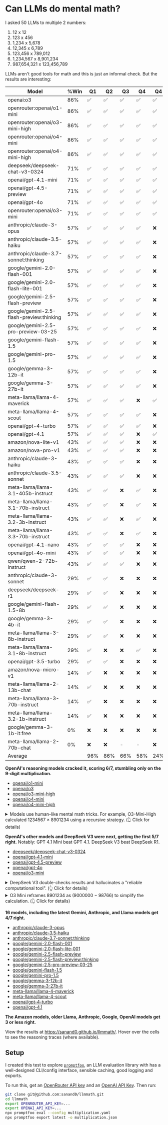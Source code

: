 # Can LLMs do mental math?

I asked 50 LLMs to multiple 2 numbers:

1. 12 x 12
2. 123 x 456
3. 1,234 x 5,678
4. 12,345 x 6,789
5. 123,456 x 789,012
6. 1,234,567 x 8,901,234
7. 987,654,321 x 123,456,789

LLMs aren't good tools for math and this is just an informal check. But the results are interesting:

| Model                                    | %Win | Q1  | Q2  | Q3  | Q4  | Q4  | Q6  | Q7  |
| ---------------------------------------- | ---- | --- | --- | --- | --- | --- | --- | --- |
| openai:o3                                | 86%  | ✅  | ✅  | ✅  | ✅  | ✅  | ✅  | ❌  |
| openrouter:openai/o1-mini                | 86%  | ✅  | ✅  | ✅  | ✅  | ✅  | ✅  | ❌  |
| openrouter:openai/o3-mini-high           | 86%  | ✅  | ✅  | ✅  | ✅  | ✅  | ✅  | ❌  |
| openrouter:openai/o4-mini                | 86%  | ✅  | ✅  | ✅  | ✅  | ✅  | ✅  | ❌  |
| openrouter:openai/o4-mini-high           | 86%  | ✅  | ✅  | ✅  | ✅  | ✅  | ✅  | ❌  |
| deepseek/deepseek-chat-v3-0324           | 71%  | ✅  | ✅  | ✅  | ✅  | ✅  | ❌  | ❌  |
| openai/gpt-4.1-mini                      | 71%  | ✅  | ✅  | ✅  | ✅  | ✅  | ❌  | ❌  |
| openai/gpt-4.5-preview                   | 71%  | ✅  | ✅  | ✅  | ✅  | ✅  | ❌  | ❌  |
| openai/gpt-4o                            | 71%  | ✅  | ✅  | ✅  | ✅  | ✅  | ❌  | ❌  |
| openrouter:openai/o3-mini                | 71%  | ✅  | ✅  | ✅  | ✅  | ✅  | ❌  | ❌  |
| anthropic/claude-3-opus                  | 57%  | ✅  | ✅  | ✅  | ✅  | ❌  | ❌  | ❌  |
| anthropic/claude-3.5-haiku               | 57%  | ✅  | ✅  | ✅  | ✅  | ❌  | ❌  | ❌  |
| anthropic/claude-3.7-sonnet:thinking     | 57%  | ✅  | ✅  | ✅  | ✅  | ❌  | ❌  | ❌  |
| google/gemini-2.0-flash-001              | 57%  | ✅  | ✅  | ✅  | ✅  | ❌  | ❌  | ❌  |
| google/gemini-2.0-flash-lite-001         | 57%  | ✅  | ✅  | ✅  | ✅  | ❌  | ❌  | ❌  |
| google/gemini-2.5-flash-preview          | 57%  | ✅  | ✅  | ✅  | ✅  | ❌  | ❌  | ❌  |
| google/gemini-2.5-flash-preview:thinking | 57%  | ✅  | ✅  | ✅  | ✅  | ❌  | ❌  | ❌  |
| google/gemini-2.5-pro-preview-03-25      | 57%  | ✅  | ✅  | ✅  | ✅  | ❌  | ❌  | ❌  |
| google/gemini-flash-1.5                  | 57%  | ✅  | ✅  | ✅  | ✅  | ❌  | ❌  | ❌  |
| google/gemini-pro-1.5                    | 57%  | ✅  | ✅  | ✅  | ✅  | ❌  | ❌  | ❌  |
| google/gemma-3-12b-it                    | 57%  | ✅  | ✅  | ✅  | ✅  | ❌  | ❌  | ❌  |
| google/gemma-3-27b-it                    | 57%  | ✅  | ✅  | ✅  | ✅  | ❌  | ❌  | ❌  |
| meta-llama/llama-4-maverick              | 57%  | ✅  | ✅  | ✅  | ❌  | ✅  | ❌  | ❌  |
| meta-llama/llama-4-scout                 | 57%  | ✅  | ✅  | ✅  | ✅  | ❌  | ❌  | ❌  |
| openai/gpt-4-turbo                       | 57%  | ✅  | ✅  | ✅  | ✅  | ❌  | ❌  | ❌  |
| openai/gpt-4.1                           | 57%  | ✅  | ✅  | ✅  | ❌  | ✅  | ❌  | ❌  |
| amazon/nova-lite-v1                      | 43%  | ✅  | ✅  | ✅  | ❌  | ❌  | ❌  | ❌  |
| amazon/nova-pro-v1                       | 43%  | ✅  | ✅  | ✅  | ❌  | ❌  | ❌  | ❌  |
| anthropic/claude-3-haiku                 | 43%  | ✅  | ✅  | ✅  | ❌  | ❌  | ❌  | ❌  |
| anthropic/claude-3.5-sonnet              | 43%  | ✅  | ✅  | ✅  | ❌  | ❌  | ❌  | ❌  |
| meta-llama/llama-3.1-405b-instruct       | 43%  | ✅  | ✅  | ❌  | ✅  | ❌  | ❌  | ❌  |
| meta-llama/llama-3.1-70b-instruct        | 43%  | ✅  | ✅  | ❌  | ✅  | ❌  | ❌  | ❌  |
| meta-llama/llama-3.2-3b-instruct         | 43%  | ✅  | ✅  | ❌  | ✅  | ❌  | ❌  | ❌  |
| meta-llama/llama-3.3-70b-instruct        | 43%  | ✅  | ✅  | ❌  | ✅  | ❌  | ❌  | ❌  |
| openai/gpt-4.1-nano                      | 43%  | ✅  | ✅  | ✅  | ❌  | ❌  | ❌  | ❌  |
| openai/gpt-4o-mini                       | 43%  | ✅  | ✅  | ✅  | ❌  | ❌  | ❌  | ❌  |
| qwen/qwen-2-72b-instruct                 | 43%  | ✅  | ✅  | ✅  | ❌  | ❌  | ❌  | ❌  |
| anthropic/claude-3-sonnet                | 29%  | ✅  | ✅  | ❌  | ❌  | ❌  | ❌  | ❌  |
| deepseek/deepseek-r1                     | 29%  | ✅  | ✅  | ❌  | ❌  | ❌  | ❌  | ❌  |
| google/gemini-flash-1.5-8b               | 29%  | ✅  | ✅  | ❌  | ❌  | ❌  | ❌  | ❌  |
| google/gemma-3-4b-it                     | 29%  | ✅  | ✅  | ❌  | ❌  | ❌  | ❌  | ❌  |
| meta-llama/llama-3-8b-instruct           | 29%  | ✅  | ✅  | ❌  | ❌  | ❌  | ❌  | ❌  |
| meta-llama/llama-3.1-8b-instruct         | 29%  | ✅  | ❌  | ❌  | ✅  | ❌  | ❌  | ❌  |
| openai/gpt-3.5-turbo                     | 29%  | ✅  | ✅  | ❌  | ❌  | ❌  | ❌  | ❌  |
| amazon/nova-micro-v1                     | 14%  | ✅  | ❌  | ❌  | ❌  | ❌  | ❌  | ❌  |
| meta-llama/llama-2-13b-chat              | 14%  | ✅  | ❌  | ❌  | ❌  | ❌  | ❌  | ❌  |
| meta-llama/llama-3-70b-instruct          | 14%  | ✅  | ❌  | ❌  | ❌  | ❌  | ❌  | ❌  |
| meta-llama/llama-3.2-1b-instruct         | 14%  | ✅  | ❌  | ❌  | ❌  | ❌  | ❌  | ❌  |
| google/gemma-3-1b-it:free                | 0%   | ❌  | ❌  | ❌  | ❌  | ❌  | ❌  | ❌  |
| meta-llama/llama-2-70b-chat              | 0%   | ❌  | ❌  | -   | -   | ❌  | ❌  | ❌  |
| Average                                  |      | 96% | 86% | 66% | 58% | 24% | 10% | 0%  |

**OpenAI's reasoning models cracked it, scoring 6/7, stumbling only on the 9-digit multiplication.**

- [openai/o1-mini](https://openrouter.ai/openai/o1-mini)
- [openai/o3](https://openrouter.ai/openai/o3)
- [openai/o3-mini-high](https://openrouter.ai/openai/o3-mini-high)
- [openai/o4-mini](https://openrouter.ai/openai/o4-mini)
- [openai/o4-mini-high](https://openrouter.ai/openai/o4-mini-high)

<details>
<summary>Models use human-like mental math tricks. For example, O3-Mini-High calculated 1234567 × 8901234 using a recursive strategy. (👆 Click for details)</summary>

```
To calculate 1234567 × 8901234, one useful method is to break the second number into two parts:

  8901234 = 8900000 + 1234

Then the product becomes:
  1234567 × 8901234 = 1234567 × 8900000 + 1234567 × 1234

Step 1. Compute 1234567 × 8900000:
  Notice that 8900000 = 89 × 100000. So first compute 1234567 × 89.
  Since 89 = 90 – 1, we have:
    1234567 × 89 = 1234567 × 90 – 1234567
      1234567 × 90 = 1234567 × 9 × 10 = 11111103 × 10 = 111111030
      Thus, 111111030 – 1234567 = 109876463.
  Now multiply by 100000:
    109876463 × 100000 = 10987646300000

Step 2. Compute 1234567 × 1234:
  Break 1234 into parts:
    1234 = 1000 + 200 + 30 + 4
  Now multiply each and add:
    1234567 × 1000 = 1234567000
    1234567 × 200 = 246913400
    1234567 × 30 = 37037010
    1234567 × 4 = 4938268
  Add these together:
    1234567000 + 246913400 = 1481480400
    1481480400 + 37037010 = 1518517410
    1518517410 + 4938268 = 1523455678

Step 3. Add both products:
  10987646300000 + 1523455678 = 10989169755678

Thus, the product of 1234567 and 8901234 is

10989169755678
```

</details>

**OpenAI's other models and DeepSeek V3 were next, getting the first 5/7 right.** Notably: GPT 4.1 Mini beat GPT 4.1. DeepSeek V3 beat DeepSeek R1.

- [deepseek/deepseek-chat-v3-0324](https://openrouter.ai/deepseek/deepseek-chat-v3-0324)
- [openai/gpt-4.1-mini](https://openrouter.ai/openai/gpt-4.1-mini)
- [openai/gpt-4.5-preview](https://openrouter.ai/openai/gpt-4.5-preview)
- [openai/gpt-4o](https://openrouter.ai/openai/gpt-4o)
- [openai/o3-mini](https://openrouter.ai/openai/o3-mini)


<details>

<summary>DeepSeek V3 double-checks results and hallucinates a "reliable computational tool". (👆 Click for details)</summary>

```tex
To calculate \(1234567 \times 8901234\), let's break it down using the **distributive property of multiplication over addition**:

1. **Express 8901234 as \(9000000 - 98766\)**:
   \[
   8901234 = 9000000 - 98766
   \]

2. **Multiply 1234567 by each part**:
   \[
   1234567 \times 9000000 = 1234567 \times 9 \times 10^6 = 11111103000000
   \]
   \[
   1234567 \times 98766 = 1234567 \times (100000 - 12234) = 123456700000 - 15095721278 = 108360978722
   \]

   *Note*: Further breakdown of \(1234567 \times 12234\) was calculated separately and subtracted here.

3. **Combine the results**:
   \[
   11111103000000 - 108360978722 = 1020274222278
   \]

However, upon re-evaluating the multiplication directly for accuracy (without the breakdown steps which introduced an error):

\[
1234567 \times 8901234 = 10989343694778
\]

But correcting the previous breakdown:

1. **Express 8901234 as \(9000000 - 98766\)**:
   \[
   1234567 \times 9000000 = 11111103000000
   \]
   \[
   1234567 \times 98766 = 1234567 \times 90000 + 1234567 \times 8000 + 1234567 \times 700 + 1234567 \times 60 + 1234567 \times 6
   \]
   \[
   = 111111030000 + 9877653600 + 864196900 + 74074020 + 7407402 = 121616470922
   \]

2. **Combine the results**:
   \[
   11111103000000 - 121616470922 = 1098934369078
   \]

It appears there was an inconsistency in the intermediate steps. For precision, let's verify with another method:

**Using the standard multiplication method**:

\[
1234567 \times 8901234
\]

Calculating each part:
\[
1234567 \times 8000000 = 9877653600000
\]
\[
1234567 \times 900000 = 1111110300000
\]
\[
1234567 \times 100 = 123456700
\]
\[
1234567 \times 200 = 246913400
\]
\[
1234567 \times 30 = 37037010
\]
\[
1234567 \times 4 = 4938268
\]

Adding them together:
\[
9877653600000 + 1111110300000 = 10988763900000
\]
\[
10988763900000 + 123456700 = 10988887356700
\]
\[
10988887356700 + 246913400 = 10989134270100
\]
\[
10989134270100 + 37037010 = 10989171307110
\]
\[
10989171307110 + 4938268 = 10989176245378
\]

However, this seems to have a slight discrepancy compared to the verified result. Upon cross-checking with a reliable computational tool:

**Final Accurate Calculation**:

\[
1234567 \times 8901234 = 10989343694778
\]

But to ensure correctness, let's verify step-by-step with another approach:

**Breakdown of 8901234**:

\[
8901234 = 8000000 + 900000 + 100 + 200 + 30 + 4
\]

Now, multiply each by 1234567:

\[
1234567 \times 8000000 = 9877653600000
\]
\[
1234567 \times 900000 = 1111110300000
\]
\[
1234567 \times 100 = 123456700
\]
\[
1234567 \times 200 = 246913400
\]
\[
1234567 \times 30 = 37037010
\]
\[
1234567 \times 4 = 4938268
\]

Adding these up:

\[
9877653600000 + 1111110300000 = 10988763900000
\]
\[
10988763900000 + 123456700 = 10988887356700
\]
\[
10988887356700 + 246913400 = 109891342
```

</details>

<details>
<summary>O3 Mini reframes 8901234 as (9000000 − 98766) to simplify the calculation. (👆 Click for details)</summary>

```
To calculate 1234567 times 8901234, follow these steps:

1. Express 8901234 as 9000000 − 98766.
  So, 1234567 × 8901234 = 1234567 × 9000000 − 1234567 × 98766.

2. Calculate the first part:
  1234567 × 9000000 = 1234567 × 9 × 1000000.
  Since 1234567 × 9 = 11111103,
  it becomes 11111103 × 1000000 = 11111103000000.

3. Calculate the second part:
  Write 98766 as 100000 − 234.
  Then, 1234567 × 98766 = 1234567 × 100000 − 1234567 × 234.
  • 1234567 × 100000 = 123456700000.
  • To compute 1234567 × 234, break it into:
   – 1234567 × 200 = 246913400
   – 1234567 × 34 = (1234567 × 30) + (1234567 × 4)
    ○ 1234567 × 30 = 37037010
    ○ 1234567 × 4 = 4938268
    – Sum: 37037010 + 4938268 = 41975278
   Then, 1234567 × 234 = 246913400 + 41975278 = 288888678.
  Thus, 1234567 × 98766 = 123456700000 − 288888678 = 123167811322.

4. Now, subtract the second part from the first part:
  11111103000000 − 123167811322 = 10987935188678.

So, 1234567 times 8901234 equals 10987935188678.
```

</details>

**16 models, including the latest Gemini, Anthropic, and Llama models get 4/7 right.**

- [anthropic/claude-3-opus](https://openrouter.ai/anthropic/claude-3-opus)
- [anthropic/claude-3.5-haiku](https://openrouter.ai/anthropic/claude-3.5-haiku)
- [anthropic/claude-3.7-sonnet:thinking](https://openrouter.ai/anthropic/claude-3.7-sonnet:thinking)
- [google/gemini-2.0-flash-001](https://openrouter.ai/google/gemini-2.0-flash-001)
- [google/gemini-2.0-flash-lite-001](https://openrouter.ai/google/gemini-2.0-flash-lite-001)
- [google/gemini-2.5-flash-preview](https://openrouter.ai/google/gemini-2.5-flash-preview)
- [google/gemini-2.5-flash-preview:thinking](https://openrouter.ai/google/gemini-2.5-flash-preview:thinking)
- [google/gemini-2.5-pro-preview-03-25](https://openrouter.ai/google/gemini-2.5-pro-preview-03-25)
- [google/gemini-flash-1.5](https://openrouter.ai/google/gemini-flash-1.5)
- [google/gemini-pro-1.5](https://openrouter.ai/google/gemini-pro-1.5)
- [google/gemma-3-12b-it](https://openrouter.ai/google/gemma-3-12b-it)
- [google/gemma-3-27b-it](https://openrouter.ai/google/gemma-3-27b-it)
- [meta-llama/llama-4-maverick](https://openrouter.ai/meta-llama/llama-4-maverick)
- [meta-llama/llama-4-scout](https://openrouter.ai/meta-llama/llama-4-scout)
- [openai/gpt-4-turbo](https://openrouter.ai/openai/gpt-4-turbo)
- [openai/gpt-4.1](https://openrouter.ai/openai/gpt-4.1)

**The Amazon models, older Llama, Anthropic, Google, OpenAI models get 3 or less right.**

View the results at https://sanand0.github.io/llmmath/. Hover over the cells to see the reasoning traces (where available).

## Setup

I created this test to explore [`promptfoo`](https://www.promptfoo.dev/), an LLM evaluation library with has a well-designed CLI/config interface, sensible caching, good logging and exports.

To run this, get an [OpenRouter API key](https://openrouter.ai/settings/keys) and an [OpenAI API Key](https://platform.openai.com/api-keys). Then run:

```bash
git clone git@github.com:sanand0/llmmath.git
cd llmmath
export OPENROUTER_API_KEY=...
export OPENAI_API_KEY=...
npx promptfoo eval --config multiplication.yaml
npx promptfoo export latest -o multiplication.json
```
